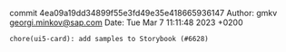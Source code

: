 commit 4ea09a19dd34899f55e3fd49e35e418665936147
Author: gmkv <georgi.minkov@sap.com>
Date:   Tue Mar 7 11:11:48 2023 +0200

    chore(ui5-card): add samples to Storybook (#6628)
